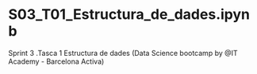 # S03_T01_Estructura_de_dades.ipynb
Sprint 3 .Tasca 1 Estructura de dades (Data Science bootcamp by @IT Academy - Barcelona Activa)
